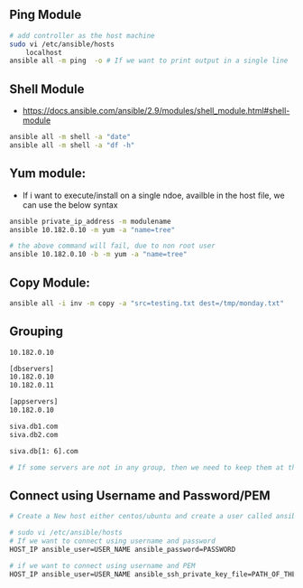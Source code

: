 ## Ping Module 
```bash
# add controller as the host machine
sudo vi /etc/ansible/hosts
    localhost
ansible all -m ping  -o # If we want to print output in a single line
```

## Shell Module
* https://docs.ansible.com/ansible/2.9/modules/shell_module.html#shell-module
```bash
ansible all -m shell -a "date"
ansible all -m shell -a "df -h"
```

## Yum module:
* If i want to execute/install on a single ndoe, availble in the host file, we can use the below syntax
```bash
ansible private_ip_address -m modulename
ansible 10.182.0.10 -m yum -a "name=tree"

# the above command will fail, due to non root user 
ansible 10.182.0.10 -b -m yum -a "name=tree"
```

## Copy Module:
```bash
ansible all -i inv -m copy -a "src=testing.txt dest=/tmp/monday.txt"
```

## Grouping
```bash
10.182.0.10

[dbservers]
10.182.0.10
10.182.0.11

[appservers]
10.182.0.10

siva.db1.com
siva.db2.com

siva.db[1: 6].com

# If some servers are not in any group, then we need to keep them at the begining of the host
```

## Connect using Username and Password/PEM
```bash
# Create a New host either centos/ubuntu and create a user called ansible.

# sudo vi /etc/ansible/hosts
# If we want to connect using username and password
HOST_IP ansible_user=USER_NAME ansible_password=PASSWORD

# if we want to connect using username and PEM
HOST_IP ansible_user=USER_NAME ansible_ssh_private_key_file=PATH_OF_THE_KEY
```

